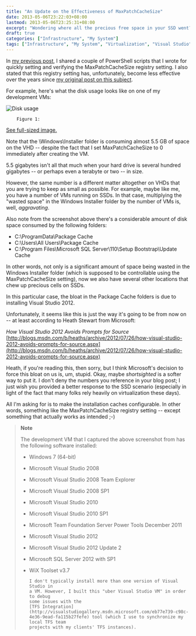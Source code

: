 ```yaml
---
title: "An Update on the Effectiveness of MaxPatchCacheSize"
date: 2013-05-06T23:22:03+08:00
lastmod: 2013-05-06T23:25:31+08:00
excerpt: "Wondering where all the precious free space in your SSD went? Well, here are a few possibilities."
draft: true
categories: ["Infrastructure", "My System"]
tags: ["Infrastructure", "My System", "Virtualization", "Visual Studio"]
---
```


In[my previous post](/blog/jjameson/archive/2013/05/07/powershell-scripts-for-managing-maxpatchcachesize.aspx), I shared a couple of PowerShell scripts that I wrote for quickly setting and verifying the MaxPatchCacheSize registry setting. I also stated that this registry setting has, unfortunately, become less effective over the years since[my original post on this subject](/blog/jjameson/archive/2010/04/30/save-significant-disk-space-by-setting-maxpatchcachesize-to-0.aspx).

For example, here's what the disk usage looks like on one of my development VMs:

![Disk usage](https://www.technologytoolbox.com/blog/images/www_technologytoolbox_com/blog/jjameson/8/r_Disk%20Usage%20-%20FOOBAR7%20-%20Baseline.png)
		Figure 1: 

[See full-sized image.](/blog/images/www_technologytoolbox_com/blog/jjameson/8/o_Disk%20Usage%20-%20FOOBAR7%20-%20Baseline.png)


Note that the \Windows\Installer folder is consuming almost 5.5 GB of space on the VHD -- despite the fact that I set MaxPatchCacheSize to 0 immediately after creating the VM.

5.5 gigabytes isn't all that much when your hard drive is several hundred gigabytes -- or perhaps even a terabyte or two -- in size.

However, the same number is a different matter altogether on VHDs that you are trying to keep as small as possible. For example, maybe like me, you have a number of VMs running on SSDs. In that case, multiplying the "wasted space" in the Windows Installer folder by the number of VMs is, well, *aggravating*.

Also note from the screenshot above there's a considerable amount of disk space consumed by the following folders:

- C:\ProgramData\Package Cache
- C:\Users\All Users\Package Cache
- C:\Program Files\Microsoft SQL Server\110\Setup Bootstrap\Update 	Cache


In other words, not only is a significant amount of space being wasted in the Windows Installer folder (which is supposed to be controllable using the MaxPatchCacheSize setting), now we also have several other locations that chew up precious cells on SSDs.

In this particular case, the bloat in the Package Cache folders is due to installing Visual Studio 2012.

Unfortunately, it seems like this is just the way it's going to be from now on -- at least according to Heath Stewart from Microsoft:

<cite>How Visual Studio 2012 Avoids Prompts for Source</cite>
[http://blogs.msdn.com/b/heaths/archive/2012/07/26/how-visual-studio-2012-avoids-prompts-for-source.aspx](http://blogs.msdn.com/b/heaths/archive/2012/07/26/how-visual-studio-2012-avoids-prompts-for-source.aspx)


Heath, if you're reading this, then sorry, but I think Microsoft's decision to force this bloat on us is, um, stupid. Okay, maybe *shortsighted* is a softer way to put it. I don't deny the numbers you reference in your blog post; I just wish you provided a better response to the SSD scenario (especially in light of the fact that many folks rely heavily on virtualization these days).

All I'm asking for is to make the installation caches configurable. In other words, something like the MaxPatchCacheSize registry setting -- except something that actually works as intended ;-)


> **Note**
> 
> The development VM that I captured the above screenshot from has the 
> 		following software installed:
> - Windows 7 (64-bit)
> - Microsoft Visual Studio 2008
> - Microsoft Visual Studio 2008 Team Explorer
> - Microsoft Visual Studio 2008 SP1
> - Microsoft Visual Studio 2010
> - Microsoft Visual Studio 2010 SP1
> - Microsoft Team Foundation Server Power Tools December 2011
> - Microsoft Visual Studio 2012
> - Microsoft Visual Studio 2012 Update 2
> - Microsoft SQL Server 2012 with SP1
> - WiX Toolset v3.7
> 
> 
> 		I don't typically install more than one version of Visual Studio in 
> 		a VM. However, I built this "uber Visual Studio VM" in order to debug 
> 		some issues with the
> 		[TFS Integration](http://visualstudiogallery.msdn.microsoft.com/eb77e739-c98c-4e36-9ead-fa115b27fefe) tool (which I use to synchronize my local TFS team 
> 		projects with my clients' TFS instances).

